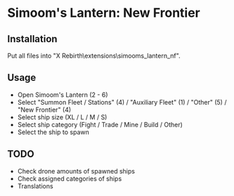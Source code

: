 # Simoom's Lantern: New Frontier

## Installation

Put all files into "X Rebirth\extensions\simooms_lantern_nf".

## Usage

- Open Simoom's Lantern (2 - 6)
- Select "Summon Fleet / Stations" (4) / "Auxiliary Fleet" (1) / "Other" (5) / "New Frontier" (4)
- Select ship size (XL / L / M / S)
- Select ship category (Fight / Trade / Mine / Build / Other)
- Select the ship to spawn

## TODO

- Check drone amounts of spawned ships
- Check assigned categories of ships
- Translations
